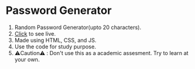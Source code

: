 # Password Generator

1. Random Password Generator(upto 20 characters).
2. [Click](https://soham47238.github.io/Password-Generator/) to see live.
3. Made using HTML, CSS, and JS.
4. Use the code for study purpose.
5. ⚠️Caution⚠️ : Don't use this as a academic assesment. Try to learn at your own.
